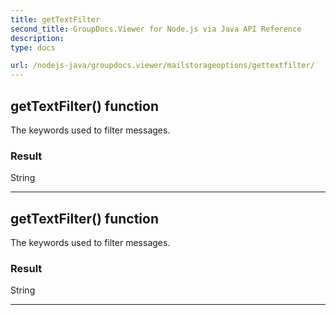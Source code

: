 ```yaml
---
title: getTextFilter
second_title: GroupDocs.Viewer for Node.js via Java API Reference
description: 
type: docs

url: /nodejs-java/groupdocs.viewer/mailstorageoptions/gettextfilter/
---
```


## getTextFilter()  function
The keywords used to filter messages.

### Result
String


---


## getTextFilter()  function
The keywords used to filter messages.

### Result
String


---



